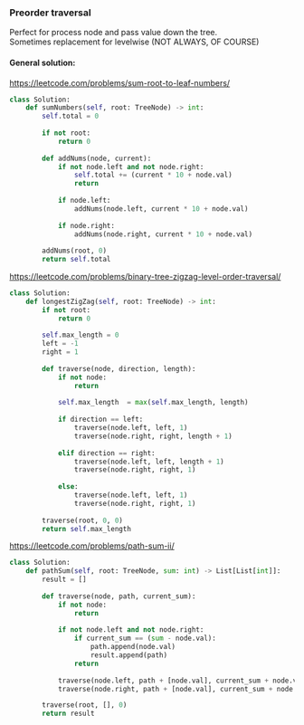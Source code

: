 ### Preorder traversal

Perfect for process node and pass value down the tree. <br />
Sometimes replacement for levelwise (NOT ALWAYS, OF COURSE) <br />
#### General solution:
https://leetcode.com/problems/sum-root-to-leaf-numbers/
```py
class Solution:
    def sumNumbers(self, root: TreeNode) -> int:
        self.total = 0
        
        if not root:
            return 0
        
        def addNums(node, current):
            if not node.left and not node.right:
                self.total += (current * 10 + node.val)
                return
            
            if node.left:
                addNums(node.left, current * 10 + node.val)
            
            if node.right:
                addNums(node.right, current * 10 + node.val)
             
        addNums(root, 0)
        return self.total
```
https://leetcode.com/problems/binary-tree-zigzag-level-order-traversal/
```py
class Solution:
    def longestZigZag(self, root: TreeNode) -> int:
        if not root:
            return 0
        
        self.max_length = 0
        left = -1
        right = 1
        
        def traverse(node, direction, length):
            if not node:
                return
            
            self.max_length  = max(self.max_length, length)
            
            if direction == left:
                traverse(node.left, left, 1)
                traverse(node.right, right, length + 1)
                
            elif direction == right:
                traverse(node.left, left, length + 1)
                traverse(node.right, right, 1)
                
            else:
                traverse(node.left, left, 1)
                traverse(node.right, right, 1)
            
        traverse(root, 0, 0)
        return self.max_length
```
https://leetcode.com/problems/path-sum-ii/
```py
class Solution:
    def pathSum(self, root: TreeNode, sum: int) -> List[List[int]]:
        result = []
        
        def traverse(node, path, current_sum):
            if not node:
                return
            
            if not node.left and not node.right:
                if current_sum == (sum - node.val):
                    path.append(node.val)
                    result.append(path)
                return
            
            traverse(node.left, path + [node.val], current_sum + node.val)
            traverse(node.right, path + [node.val], current_sum + node.val)

        traverse(root, [], 0)
        return result
```